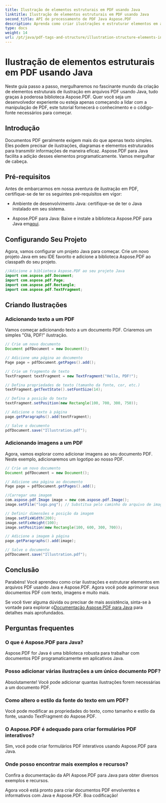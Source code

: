 ```yaml
---
title: Ilustração de elementos estruturais em PDF usando Java
linktitle: Ilustração de elementos estruturais em PDF usando Java
second_title: API de processamento de PDF Java Aspose.PDF
description: Aprenda como criar ilustrações e estruturar elementos em arquivos PDF usando Java com Aspose.PDF.
type: docs
weight: 14
url: /pt/java/pdf-tags-and-structure/illustration-structure-elements-in-pdf-using-java/
---
```


# Ilustração de elementos estruturais em PDF usando Java

Neste guia passo a passo, mergulharemos no fascinante mundo da criação de elementos estruturais de ilustração em arquivos PDF usando Java, tudo graças à poderosa biblioteca Aspose.PDF. Quer você seja um desenvolvedor experiente ou esteja apenas começando a lidar com a manipulação de PDF, este tutorial fornecerá o conhecimento e o código-fonte necessários para começar.

## Introdução

Documentos PDF geralmente exigem mais do que apenas texto simples. Eles podem precisar de ilustrações, diagramas e elementos estruturados para transmitir informações de maneira eficaz. Aspose.PDF para Java facilita a adição desses elementos programaticamente. Vamos mergulhar de cabeça.

## Pré-requisitos

Antes de embarcarmos em nossa aventura de ilustração em PDF, certifique-se de ter os seguintes pré-requisitos em vigor:

- Ambiente de desenvolvimento Java: certifique-se de ter o Java instalado em seu sistema.

-  Aspose.PDF para Java: Baixe e instale a biblioteca Aspose.PDF para Java em[aqui](https://releases.aspose.com/pdf/java/).

## Configurando Seu Projeto

Agora, vamos configurar um projeto Java para começar. Crie um novo projeto Java em seu IDE favorito e adicione a biblioteca Aspose.PDF ao classpath do seu projeto.

```java
//Adicione a biblioteca Aspose.PDF ao seu projeto Java
import com.aspose.pdf.Document;
import com.aspose.pdf.Page;
import com.aspose.pdf.Rectangle;
import com.aspose.pdf.TextFragment;
```

## Criando Ilustrações

### Adicionando texto a um PDF

Vamos começar adicionando texto a um documento PDF. Criaremos um simples "Olá, PDF!" ilustração.

```java
// Crie um novo documento
Document pdfDocument = new Document();

// Adicione uma página ao documento
Page page = pdfDocument.getPages().add();

// Crie um fragmento de texto
TextFragment textFragment = new TextFragment("Hello, PDF!");

// Defina propriedades de texto (tamanho da fonte, cor, etc.)
textFragment.getTextState().setFontSize(14);

// Defina a posição do texto
textFragment.setPosition(new Rectangle(100, 700, 300, 750));

// Adicione o texto à página
page.getParagraphs().add(textFragment);

// Salve o documento
pdfDocument.save("Illustration.pdf");
```

### Adicionando imagens a um PDF

Agora, vamos explorar como adicionar imagens ao seu documento PDF. Neste exemplo, adicionaremos um logotipo ao nosso PDF.

```java
// Crie um novo documento
Document pdfDocument = new Document();

// Adicione uma página ao documento
Page page = pdfDocument.getPages().add();

//Carregar uma imagem
com.aspose.pdf.Image image = new com.aspose.pdf.Image();
image.setFile("logo.png"); // Substitua pelo caminho do arquivo de imagem

// Definir dimensões e posição da imagem
image.setFixWidth(200);
image.setFixHeight(100);
image.setPosition(new Rectangle(100, 600, 300, 700));

// Adicione a imagem à página
page.getParagraphs().add(image);

// Salve o documento
pdfDocument.save("Illustration.pdf");
```

## Conclusão

Parabéns! Você aprendeu como criar ilustrações e estruturar elementos em arquivos PDF usando Java e Aspose.PDF. Agora você pode aprimorar seus documentos PDF com texto, imagens e muito mais.

 Se você tiver alguma dúvida ou precisar de mais assistência, sinta-se à vontade para explorar o[Documentação Aspose.PDF para Java](https://reference.aspose.com/pdf/java/) para detalhes mais aprofundados.

## Perguntas frequentes

### O que é Aspose.PDF para Java?
   Aspose.PDF for Java é uma biblioteca robusta para trabalhar com documentos PDF programaticamente em aplicativos Java.

### Posso adicionar várias ilustrações a um único documento PDF?
   Absolutamente! Você pode adicionar quantas ilustrações forem necessárias a um documento PDF.

### Como altero o estilo da fonte do texto em um PDF?
   Você pode modificar as propriedades do texto, como tamanho e estilo da fonte, usando TextFragment do Aspose.PDF.

### O Aspose.PDF é adequado para criar formulários PDF interativos?
   Sim, você pode criar formulários PDF interativos usando Aspose.PDF para Java.

### Onde posso encontrar mais exemplos e recursos?
   Confira a documentação da API Aspose.PDF para Java para obter diversos exemplos e recursos.
   
Agora você está pronto para criar documentos PDF envolventes e informativos com Java e Aspose.PDF. Boa codificação!